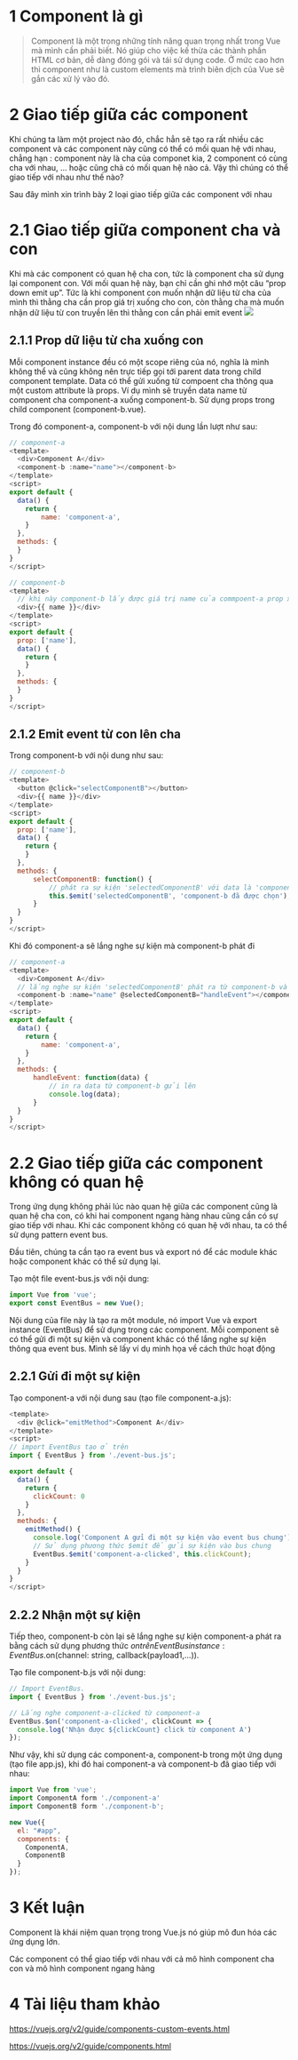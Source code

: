 # 1 Component là gì 
> Component là một trong những tính năng quan trọng nhất trong Vue mà mình cần phải biết. Nó giúp cho việc kế thừa các thành phần HTML cơ bản, dễ dàng đóng gói và tái sử dụng code. Ở mức cao hơn thì component như là custom elements mà trình biên dịch của Vue sẽ gắn các xử lý vào đó. 
# 2 Giao tiếp giữa các component
Khi chúng ta làm một project nào đó, chắc hẳn sẽ tạo ra rất nhiều các component và các component này cũng có thể có mối quan hệ với nhau, chẳng hạn : component này là cha của componet kia, 2 component có cùng cha với nhau, ... hoặc cũng chả  có mối quan hệ nào cả. Vậy thì chúng có thể giao tiếp với nhau như thế nào?

Sau đây mình xin trình bày 2 loại giao tiếp giữa các component với nhau
# 2.1 Giao tiếp giữa component cha và con
Khi mà các component có quan hệ cha con, tức là component cha sử dụng lại component con. Với mối quan hệ này, bạn chỉ cần ghi nhớ một câu “prop down emit up”. Tức là khi component con muốn nhận dữ liệu từ cha của mình thì thằng cha cần prop giá trị xuống cho con, còn thằng cha mà muốn nhận dữ liệu từ con truyền lên thì thằng con cần phải emit event
![](https://images.viblo.asia/da1269bf-51b7-4b88-8f68-3ed9cca24bef.png)
## 2.1.1 Prop dữ liệu từ cha xuống con
Mỗi component instance đều có một scope riêng của nó, nghĩa là mình không thể và cũng không nên trực tiếp gọi tới parent data trong child component template. Data có thể gửi xuống từ compoent cha thông qua một custom attribute là props. Ví dụ mình sẽ truyền data name từ component cha component-a xuống component-b. Sử dụng props trong child component (component-b.vue).

Trong đó  component-a, component-b với nội dung lần lượt như sau:
```js
// component-a
<template>
  <div>Component A</div>
  <component-b :name="name"></component-b>
</template>
<script>
export default {
  data() {
    return {
        name: 'component-a',
    }
  },
  methods: {
  }
}
</script>
```
```js
// component-b
<template>
  // khi này component-b lấy được giá trị name của commpoent-a prop xuống
  <div>{{ name }}</div>
</template>
<script>
export default {
  prop: ['name'],
  data() {
    return {
    }
  },
  methods: {
  }
}
</script>
```
## 2.1.2 Emit event từ con lên cha
Trong component-b với nội dung như sau:
```js
// component-b
<template>
  <button @click="selectComponentB"></button>
  <div>{{ name }}</div>
</template>
<script>
export default {
  prop: ['name'],
  data() {
    return {
    }
  },
  methods: {
      selectComponentB: function() {
          // phát ra sự kiện 'selectedComponentB' với data là 'component-b đã được chọn'
          this.$emit('selectedComponentB', 'component-b đã được chọn');
      }
  }
}
</script>
```
Khi đó component-a sẽ lắng nghe sự kiện mà component-b phát đi
```js
// component-a
<template>
  <div>Component A</div>
  // lắng nghe sự kiện 'selectedComponentB' phát ra từ component-b và xử lý nó với function 'handleEvent' 
  <component-b :name="name" @selectedComponentB="handleEvent"></component-b>
</template>
<script>
export default {
  data() {
    return {
        name: 'component-a',
    }
  },
  methods: {
      handleEvent: function(data) {
          // in ra data từ component-b gửi lên
          console.log(data);
      }
  }
}
</script>
```
# 2.2  Giao tiếp giữa các component không có quan hệ
Trong ứng dụng không phải lúc nào quan hệ giữa các component cũng là quan hệ cha con, có khi hai component ngang hàng nhau cũng cần có sự giao tiếp với nhau. Khi các component không có quan hệ với nhau, ta có thể sử dụng pattern event bus. 

Đầu tiên, chúng ta cần tạo ra event bus và export nó để các module khác hoặc component khác có thể sử dụng lại.

Tạo một file event-bus.js với nội dung:
```js
import Vue from 'vue';
export const EventBus = new Vue();
```
Nội dung của file này là tạo ra một module, nó import Vue và export instance (EventBus) để sử dụng trong các component. Mỗi component sẽ có thể gửi đi một sự kiện và component khác có thể lắng nghe sự kiện thông qua event bus. Mình sẽ lấy ví dụ minh họa về cách thức hoạt động
## 2.2.1 Gửi đi một sự kiện
Tạo component-a với nội dung sau (tạo file component-a.js):
```js
<template>
  <div @click="emitMethod">Component A</div>
</template>
<script>
// import EventBus tạo ở trên
import { EventBus } from './event-bus.js';

export default {
  data() {
    return {
      clickCount: 0
    }
  },
  methods: {
    emitMethod() {
      console.log('Component A gửi đi một sự kiện vào event bus chung');
      // Sử dụng phương thức $emit để gửi sự kiện vào bus chung
      EventBus.$emit('component-a-clicked', this.clickCount);
    }
  }
}
</script>
```
## 2.2.2 Nhận một sự kiện
Tiếp theo, component-b còn lại sẽ lắng nghe sự kiện component-a phát ra bằng cách sử dụng phương thức $on trên EventBus instance: EventBus.$on(channel: string, callback(payload1,…)).

Tạo file component-b.js với nội dung:
```js
// Import EventBus.
import { EventBus } from './event-bus.js';

// Lắng nghe component-a-clicked từ component-a
EventBus.$on('component-a-clicked', clickCount => {
  console.log('Nhận được ${clickCount} click từ component A')
});
```
Như vậy, khi sử dụng các component-a, component-b trong một ứng dụng (tạo file app.js), khi đó hai component-a và component-b đã giao tiếp với nhau:
```js
import Vue from 'vue';
import ComponentA form './component-a'
import ComponentB form './component-b';

new Vue({
  el: "#app",
  components: {
    ComponentA,
    ComponentB
  }
});
```
# 3 Kết luận
Component là khái niệm quan trọng trong Vue.js nó giúp mô đun hóa các ứng dụng lớn. 

Các component có thể giao tiếp với nhau với cả mô hình component cha con và mô hình component ngang hàng
# 4 Tài liệu tham khảo
https://vuejs.org/v2/guide/components-custom-events.html

https://vuejs.org/v2/guide/components.html